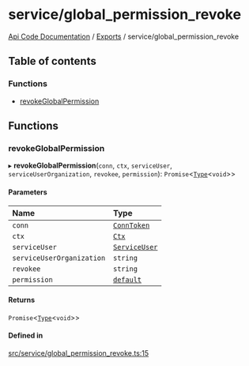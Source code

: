 # service/global\_permission\_revoke
 
[Api Code Documentation](../README.md) / [Exports](../modules.md) / service/global\_permission\_revoke

## Table of contents

### Functions

- [revokeGlobalPermission](service_global_permission_revoke.md#revokeglobalpermission)

## Functions

### revokeGlobalPermission

▸ **revokeGlobalPermission**(`conn`, `ctx`, `serviceUser`, `serviceUserOrganization`, `revokee`, `permission`): `Promise`\<[`Type`](result.md#type)\<`void`\>\>

#### Parameters

| Name | Type |
| :------ | :------ |
| `conn` | [`ConnToken`](service_conn.md#conntoken) |
| `ctx` | [`Ctx`](../interfaces/lib_ctx.Ctx.md) |
| `serviceUser` | [`ServiceUser`](../interfaces/service_domain_organization_service_user.ServiceUser.md) |
| `serviceUserOrganization` | `string` |
| `revokee` | `string` |
| `permission` | [`default`](authz_intents.md#default) |

#### Returns

`Promise`\<[`Type`](result.md#type)\<`void`\>\>

#### Defined in

[src/service/global_permission_revoke.ts:15](https://github.com/openkfw/TruBudget/blob/2e43ea7/api/src/service/global_permission_revoke.ts#L15)
